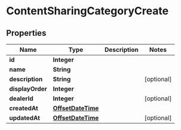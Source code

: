 # ContentSharingCategoryCreate

## Properties
Name | Type | Description | Notes
------------ | ------------- | ------------- | -------------
**id** | **Integer** |  | 
**name** | **String** |  | 
**description** | **String** |  |  [optional]
**displayOrder** | **Integer** |  | 
**dealerId** | **Integer** |  |  [optional]
**createdAt** | [**OffsetDateTime**](OffsetDateTime.md) |  | 
**updatedAt** | [**OffsetDateTime**](OffsetDateTime.md) |  |  [optional]
